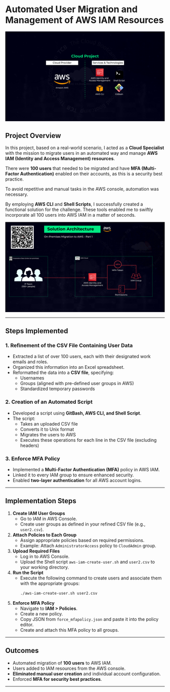 # Automated User Migration and Management of AWS IAM Resources

![AWS IAM Automation](./images/Project-Stack.png)

## Project Overview

In this project, based on a real-world scenario, I acted as a **Cloud Specialist** with the mission to migrate users in an automated way and manage **AWS IAM (Identity and Access Management) resources**.

There were **100 users** that needed to be migrated and have **MFA (Multi-Factor Authentication)** enabled on their accounts, as this is a security best practice.

To avoid repetitive and manual tasks in the AWS console, automation was necessary.

By employing **AWS CLI** and **Shell Scripts**, I successfully created a functional solution for the challenge. These tools enabled me to swiftly incorporate all 100 users into AWS IAM in a matter of seconds.

![AWS IAM Automation](./images/Architecture.png)

---

## Steps Implemented

### 1. Refinement of the CSV File Containing User Data

- Extracted a list of over 100 users, each with their designated work emails and roles.
- Organized this information into an Excel spreadsheet.
- Reformatted the data into a **CSV file**, specifying:
  - Usernames
  - Groups (aligned with pre-defined user groups in AWS)
  - Standardized temporary passwords

### 2. Creation of an Automated Script

- Developed a script using **GitBash, AWS CLI, and Shell Script**.
- The script:
  - Takes an uploaded CSV file
  - Converts it to Unix format
  - Migrates the users to AWS
  - Executes these operations for each line in the CSV file (excluding headers)

### 3. Enforce MFA Policy

- Implemented a **Multi-Factor Authentication (MFA)** policy in AWS IAM.
- Linked it to every IAM group to ensure enhanced security.
- Enabled **two-layer authentication** for all AWS account logins.

---

## Implementation Steps

1. **Create IAM User Groups**
   - Go to IAM in AWS Console.
   - Create user groups as defined in your refined CSV file (e.g., `user2.csv`).
2. **Attach Policies to Each Group**
   - Assign appropriate policies based on required permissions.
   - Example: Attach `AdministratorAccess` policy to `CloudAdmin` group.
3. **Upload Required Files**
   - Log in to AWS Console.
   - Upload the Shell script `aws-iam-create-user.sh` and `user2.csv` to your working directory.
4. **Run the Script**
   - Execute the following command to create users and associate them with the appropriate groups:
     ```sh
     ./aws-iam-create-user.sh user2.csv
     ```
5. **Enforce MFA Policy**
   - Navigate to **IAM > Policies**.
   - Create a new policy.
   - Copy JSON from `force_mfapolicy.json` and paste it into the policy editor.
   - Create and attach this MFA policy to all groups.

---

## Outcomes

- Automated migration of **100 users** to AWS IAM.
- Users added to IAM resources from the AWS console.
- **Eliminated manual user creation** and individual account configuration.
- Enforced **MFA for security best practices**.

---
